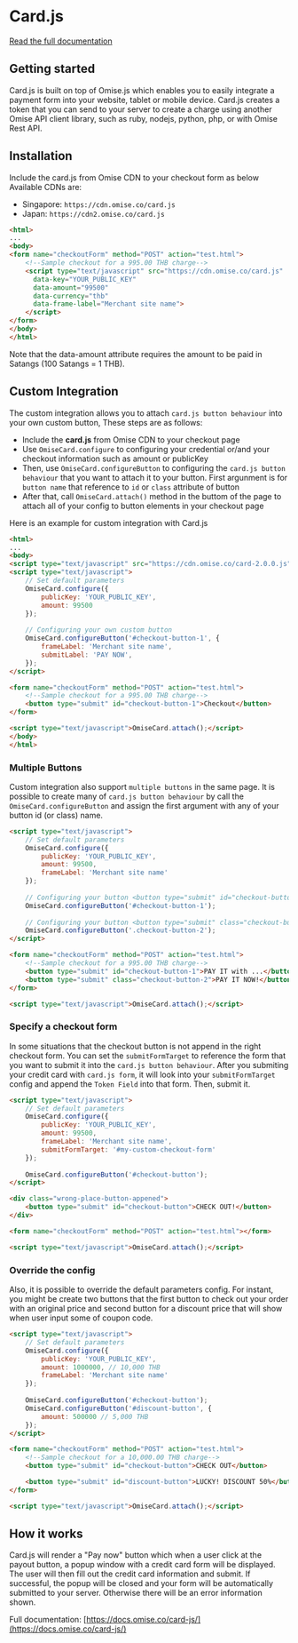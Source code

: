 Card.js
=======

[Read the full documentation](https://docs.omise.co/card-js/)

Getting started
---------------

Card.js is built on top of Omise.js which enables you to easily integrate a payment form into your website, tablet or mobile device. Card.js creates a token that you can send to your server to create a charge using another Omise API client library, such as ruby, nodejs, python, php, or with Omise Rest API.

Installation
------------

Include the card.js from Omise CDN to your checkout form as below
Available CDNs are:  
- Singapore: `https://cdn.omise.co/card.js`
- Japan: `https://cdn2.omise.co/card.js`


```html
<html>
...
<body>
<form name="checkoutForm" method="POST" action="test.html">
    <!--Sample checkout for a 995.00 THB charge-->
    <script type="text/javascript" src="https://cdn.omise.co/card.js"
      data-key="YOUR_PUBLIC_KEY"
      data-amount="99500"
      data-currency="thb"
      data-frame-label="Merchant site name">
    </script>
</form>
</body>
</html>
```

Note that the data-amount attribute requires the amount to be paid in Satangs (100 Satangs = 1 THB).

Custom Integration
------------------

The custom integration allows you to attach `card.js button behaviour` into your own custom button, These steps are as follows:
- Include the **card.js** from Omise CDN to your checkout page
- Use `OmiseCard.configure` to configuring your credential or/and your checkout information such as amount or publicKey
- Then, use `OmiseCard.configureButton` to configuring the `card.js button behaviour` that you want to attach it to your button. First argunment is for `button name` that reference to `id` or `class` attribute of button
- After that, call `OmiseCard.attach()` method in the buttom of the page to attach all of your config to button elements in your checkout page

Here is an example for custom integration with Card.js

```html
<html>
...
<body>
<script type="text/javascript" src="https://cdn.omise.co/card-2.0.0.js"></script>
<script type="text/javascript">
    // Set default parameters
    OmiseCard.configure({
        publicKey: 'YOUR_PUBLIC_KEY',
        amount: 99500
    });
    
    // Configuring your own custom button
    OmiseCard.configureButton('#checkout-button-1', {
        frameLabel: 'Merchant site name',
        submitLabel: 'PAY NOW',
    });
</script>

<form name="checkoutForm" method="POST" action="test.html">
    <!--Sample checkout for a 995.00 THB charge-->
    <button type="submit" id="checkout-button-1">Checkout</button>
</form>

<script type="text/javascript">OmiseCard.attach();</script>
</body>
</html>
```

### Multiple Buttons
Custom integration also support `multiple buttons` in the same page. It is possible to create many of `card.js button behaviour` by call the `OmiseCard.configureButton` and assign the first argument with any of your button id (or class) name.

```html
<script type="text/javascript">
    // Set default parameters
    OmiseCard.configure({
        publicKey: 'YOUR_PUBLIC_KEY',
        amount: 99500,
        frameLabel: 'Merchant site name'
    });
        
    // Configuring your button <button type="submit" id="checkout-button-1">PAY IT with ...</button>
    OmiseCard.configureButton('#checkout-button-1');
    
    // Configuring your button <button type="submit" class="checkout-button-2">PAY IT NOW!</button>
    OmiseCard.configureButton('.checkout-button-2');
</script>

<form name="checkoutForm" method="POST" action="test.html">
    <!--Sample checkout for a 995.00 THB charge-->
    <button type="submit" id="checkout-button-1">PAY IT with ...</button>
    <button type="submit" class="checkout-button-2">PAY IT NOW!</button>
</form>

<script type="text/javascript">OmiseCard.attach();</script>
```

### Specify a checkout form
In some situations that the checkout button is not append in the right checkout form. You can set the `submitFormTarget` to reference the form that you want to submit it into the `card.js button behaviour`. After you submiting your credit card with `card.js form`, it will look into your `submitFormTarget` config and append the `Token Field` into that form. Then, submit it.
```html
<script type="text/javascript">
    // Set default parameters
    OmiseCard.configure({
        publicKey: 'YOUR_PUBLIC_KEY',
        amount: 99500,
        frameLabel: 'Merchant site name',
        submitFormTarget: '#my-custom-checkout-form'
    });
    
    OmiseCard.configureButton('#checkout-button');
</script>

<div class="wrong-place-button-appened">
    <button type="submit" id="checkout-button">CHECK OUT!</button>
</div>

<form name="checkoutForm" method="POST" action="test.html"></form>

<script type="text/javascript">OmiseCard.attach();</script>
```

### Override the config
Also, it is possible to override the default parameters config. For instant, you might be create two buttons that the first button to check out your order with an original price and second button for a discount price that will show when user input some of coupon code.
```html
<script type="text/javascript">
    // Set default parameters
    OmiseCard.configure({
        publicKey: 'YOUR_PUBLIC_KEY',
        amount: 1000000, // 10,000 THB
        frameLabel: 'Merchant site name'
    });
    
    OmiseCard.configureButton('#checkout-button');
    OmiseCard.configureButton('#discount-button', {
        amount: 500000 // 5,000 THB
    });
</script>

<form name="checkoutForm" method="POST" action="test.html">
    <!--Sample checkout for a 10,000.00 THB charge-->
    <button type="submit" id="checkout-button">CHECK OUT</button>

    <button type="submit" id="discount-button">LUCKY! DISCOUNT 50%</button>
</form>

<script type="text/javascript">OmiseCard.attach();</script>
```

How it works
------------

Card.js will render a "Pay now" button which when a user click at the payout button, a popup window with a credit card form will be displayed. The user will then fill out the credit card information and submit. If successful, the popup will be closed and your form will be automatically submitted to your server. Otherwise there will be an error information shown.  

Full documentation: [https://docs.omise.co/card-js/](https://docs.omise.co/card-js/) 
